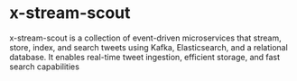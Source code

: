 # x-stream-scout
x-stream-scout is a collection of event-driven microservices that stream, store, index, and search tweets using Kafka, Elasticsearch, and a relational database. It enables real-time tweet ingestion, efficient storage, and fast search capabilities
